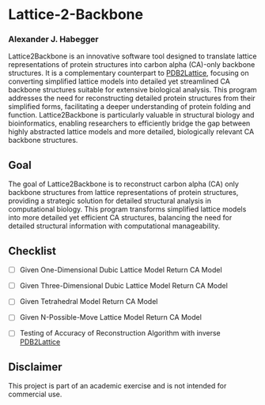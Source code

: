 # Lattice-2-Backbone
### Alexander J. Habegger

Lattice2Backbone is an innovative software tool designed to translate lattice representations of protein structures into carbon alpha (CA)-only backbone structures. It is a complementary counterpart to [PDB2Lattice](https://github.com/ahabegger/PDB-2-Lattice), focusing on converting simplified lattice models into detailed yet streamlined CA backbone structures suitable for extensive biological analysis. This program addresses the need for reconstructing detailed protein structures from their simplified forms, facilitating a deeper understanding of protein folding and function. Lattice2Backbone is particularly valuable in structural biology and bioinformatics, enabling researchers to efficiently bridge the gap between highly abstracted lattice models and more detailed, biologically relevant CA backbone structures.

## Goal

The goal of Lattice2Backbone is to reconstruct carbon alpha (CA) only backbone structures from lattice representations of protein structures, providing a strategic solution for detailed structural analysis in computational biology. This program transforms simplified lattice models into more detailed yet efficient CA structures, balancing the need for detailed structural information with computational manageability.

## Checklist 

- [ ] Given One-Dimensional Dubic Lattice Model Return CA Model

- [ ] Given Three-Dimensional Dubic Lattice Model Return CA Model

- [ ] Given Tetrahedral Model Return CA Model

- [ ] Given N-Possible-Move Lattice Model Return CA Model

- [ ] Testing of Accuracy of Reconstruction Algorithm with inverse [PDB2Lattice](https://github.com/ahabegger/PDB-2-Lattice)

## Disclaimer
This project is part of an academic exercise and is not intended for commercial use.

